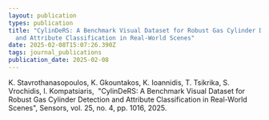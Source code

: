 ```yaml
---
layout: publication
types: publication
title: "CylinDeRS: A Benchmark Visual Dataset for Robust Gas Cylinder Detection
  and Attribute Classification in Real-World Scenes"
date: 2025-02-08T15:07:26.390Z
tags: journal_publications
publication_date: 2025-02-08
---
```

<!--StartFragment-->

K. Stavrothanasopoulos, K. Gkountakos, K. Ioannidis, T. Tsikrika, S. Vrochidis, I. Kompatsiaris,  "CylinDeRS: A Benchmark Visual Dataset for Robust Gas Cylinder Detection and Attribute Classification in Real-World Scenes", Sensors, vol. 25, no. 4, pp. 1016, 2025.

<!--EndFragment-->